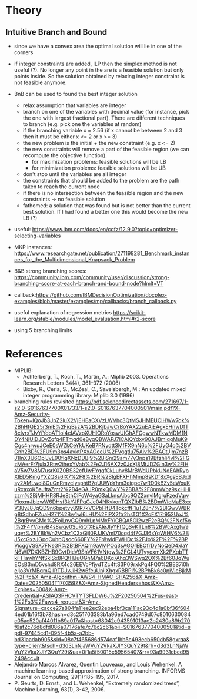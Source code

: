 # Theory
## Intuitive Branch and Bound
- since we have a convex area the optimal solution will lie in one of the corners
- if integer constraints are added, ILP then the simplex method is not useful (?). No longer any point in the are is a feasible solution but only points inside. So the solution obtained by relaxing integer constraint is not feasible anymore.
- BnB can be used to found the best integer solution
  - relax assumption that variables are integer
  - branch on one of the variables with decimal value (for instance, pick the one with largest fractional part). There are different techniques to branch (e.g. pick one the variables at random)
  - if the branching variable x = 2.56 (if x cannot be between 2 and 3 then it must be either x <= 2 or x >= 3)
  - the new problem is the initial + the new constraint (e.g. x <= 2)
  - the new constraints will remove a part of the feasible region (we can recompute the objective function).
    - for maximization problems: feasible solutions will be LB
    - for minimization problems: feasible solutions will be UB
  - don't stop until the variables are all integer
  - the constraints that should be added to the problem are the path taken to reach the current node
  - if there is no intersection between the feasible region and the new constraints -> no feasible solution
  - fathomed: a solution that was found but is not better than the current best solution. If I had found a better one this would become the new LB (?)

- useful: https://www.ibm.com/docs/en/cofz/12.9.0?topic=optimizer-selecting-variables 
- MKP instances: https://www.researchgate.net/publication/271198281_Benchmark_instances_for_the_Multidimensional_Knapsack_Problem
- B&B strong branching scores: https://community.ibm.com/community/user/discussion/strong-branching-score-at-each-branch-and-bound-node?hlmlt=VT 
- callback:https://github.com/IBMDecisionOptimization/docplex-examples/blob/master/examples/mp/callbacks/branch_callback.py
- useful explanation of regression metrics https://scikit-learn.org/stable/modules/model_evaluation.html#r2-score
- using 5 branching limits

# References
- MIPLIB: 
  - Achterberg, T., Koch, T., Martin, A.: Miplib 2003. Operations Research Letters 34(4), 361–372 (2006) 
  - Bixby, R., Ceria, S., McZeal, C., Savelsbergh, M.: An updated mixed integer programming library: Miplib 3.0 (1996)
- branching rules revisited https://pdf.sciencedirectassets.com/271697/1-s2.0-S0167637700X01733/1-s2.0-S0167637704000501/main.pdf?X-Amz-Security-Token=IQoJb3JpZ2luX2VjEHEaCXVzLWVhc3QtMSJHMEUCIHWw7qk%2BhHfQE25r3mE%2FiqBszA%2BDKjbawCrBoYAX2zuEAiEAgxEHnwDfT8cIvrxTJvYiYdoAT1oI4cIAVzoXUHlORoYqswUIGhAFGgwwNTkwMDM1NDY4NjUiDJDvZqfg4FTmgd0eByqQBWAPJ7ICAjQYdxy90AJBmiqgMuK9Cgs4nrwuJCeE0sWZkCeYkUKeB7RNydtt3MfFX9nN6c%2FUyG4o%2BVGnh2BD%2FU9m3ps4avktPXxAOecU%2FVgqtlu75Aiv%2BACtJjm7nzBJ1InX3U6OplJvE90flqXNzDDBj9%2BiSm29am77y3nps19Bfzhli4vl%2FGzMAerFr7jula3Rtw2ihexYVab%2Fe2J16AX2z0JcXj8MtJDZGin3w%2FIHaV5w7V8M7usrK0Z0BS32cfUwFYgqfCkLuhv8MrBWdUPbkUNdEAhRypXIED5KmgYXZQ8s6lX7%2F8%2BR%2BIgEFXHhMmp8sKDf8xXgsEBJxdsy2AMLwol8GuGnRmycIysphtB7qUUWpYhm3eigpc7wRD0kBZv5eWxuKuRxaxoK5aJftaZmt2%2B4eGAJR0mkQ0wY%2BBA%2F8nmWbz9sxHiHizzm%2BjMHHR8RJe8thCiFoW4yaG3aLknsAjbc9QZ2xnvlMgruFzedVqwYloxnrJblzwW6DHsf3kYJFPqGJe04NKvkonTQXZlbB%2BDmWIcMaE3xxV38yJ8JgQD9n6bpetvy89R7kVOPbFIfD4TgkcffF1uTZ8n7%2BlGwvWBRg8tSdhnFZuaH271%2Bw1wl6LHU%2FlPX2ftr2hsTG1X2oFX17r952UoJ%2BgrByvGMd%2FoiLnvGQ9mhLpMMxFYiCBQA5Gl2wzF2eBQ%2FNof5ol%2F4YVpnvB4s8wqv0SuRiQfXEsAIeJlyYFfQgSvKTLn8%2BWcAxgtw9uqvr%2BYBkWn2VCbz1C3xGijl0PJJKVml70cqd4f7GJ36sYqWtHV6%2BJ5xcGxzJGpqCuhpQsoc660FY%2Fr8wldFWHDc%2FJo%2F%2F%2BPVicggVS9X7FNsGR%2BtBFXQm9aVMPOq3sAGOrEBOfrDyNoQeD4xlaYN6WI7DXKBZHB9CytDieV9ShVF61VNtgw%2FGL4UTyyoxmXk2PXqbTTkiHTawhYNtSkISx8PQtHJuOGhM7a6DKg7Ahq3WSwq2OX%2Bf60JqWuEOsB3mD5vshd8RX4c26EEVcPfjydTZc4ttS3P09rxkPq4FQ0%2BES7i0heIjo3VrMBqmQIlRTDJvJiH2w6feuUnijXhgxRBBPI%2BPhBk6c0piVIeBjkM%2FItc&X-Amz-Algorithm=AWS4-HMAC-SHA256&X-Amz-Date=20250504T170359Z&X-Amz-SignedHeaders=host&X-Amz-Expires=300&X-Amz-Credential=ASIAQ3PHCVTYT3FLDW6J%2F20250504%2Fus-east-1%2Fs3%2Faws4_request&X-Amz-Signature=cacce27a804fa11ee2ec92eba4bf3ca111ac93c4d1a0bf36f6044ed01b16f3b7&hash=d3c251703383b1a96ed7cad0749d07c8010630084c05ac520af44011b89a017a&host=68042c943591013ac2b2430a89b270f6af2c76d8dfd086a07176afe7c76c2c61&pii=S0167637704000501&tid=spdf-97445cd1-095f-4b5a-a2bb-bd31aadab905&sid=08c7f465686d574caf1bb5c493ecb650db58gxrqa&type=client&tsoh=d3d3LnNjaWVuY2VkaXJlY3QuY29t&rh=d3d3LnNjaWVuY2VkaXJlY3QuY29t&ua=0f1a5f50015c59565407&rr=93a9931cbcd95249&cc=it 
- Alejandro Marcos Alvarez, Quentin Louveaux, and Louis Wehenkel. A machine learning-based approximation of strong branching. INFORMS Journal on Computing, 29(1):185–195, 2017. 
- P. Geurts, D. Ernst., and L. Wehenkel, “Extremely randomized trees”, Machine Learning, 63(1), 3-42, 2006. 